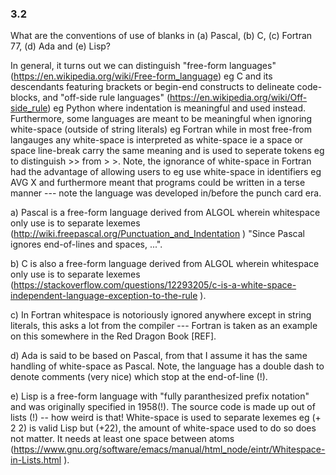 ### 3.2

What are the conventions of use of blanks in (a) Pascal, (b) C, (c) Fortran 77, (d) Ada and (e) Lisp?

In general, it turns out we can distinguish "free-form languages" (https://en.wikipedia.org/wiki/Free-form_language) eg C and its descendants featuring brackets or begin-end constructs to delineate code-blocks, and "off-side rule languages" (https://en.wikipedia.org/wiki/Off-side_rule) eg Python where indentation is meaningful and used instead. Furthermore, some languages are meant to be meaningful when ignoring white-space (outside of string literals) eg Fortran while in most free-from langauges any white-space is interpreted as white-space ie a space or space line-break carry the same meaning and is used to seperate tokens eg to distinguish >> from > >. Note, the ignorance of white-space in Fortran had the advantage of allowing users to eg use white-space in identifiers eg AVG X and furthermore meant that programs could be written in a terse manner --- note the language was developed in/before the punch card era.

a) Pascal is a free-form language derived from ALGOL wherein whitespace only use is to separate lexemes (http://wiki.freepascal.org/Punctuation_and_Indentation ) "Since Pascal ignores end-of-lines and spaces, ...".

b) C is also a free-form language derived from ALGOL wherein whitespace only use is to separate lexemes  (https://stackoverflow.com/questions/12293205/c-is-a-white-space-independent-language-exception-to-the-rule ).

c) In Fortran whitespace is notoriously ignored anywhere except in string literals, this asks a lot from the compiler --- Fortran is taken as an example on this somewhere in the Red Dragon Book [REF].

d) Ada is said to be based on Pascal, from that I assume it has the same handling of white-space as Pascal. Note, the language has a double dash to denote comments (very nice) which stop at the end-of-line (!).

e) Lisp is a free-form language with "fully paranthesized prefix notation" and was originally specified in 1958(!). The source code is made up out of lists (!) -- how weird is that! White-space is used to separate lexemes eg (+ 2 2) is valid Lisp but (+22), the amount of white-space used to do so does not matter. It needs at least one space between atoms (https://www.gnu.org/software/emacs/manual/html_node/eintr/Whitespace-in-Lists.html ).